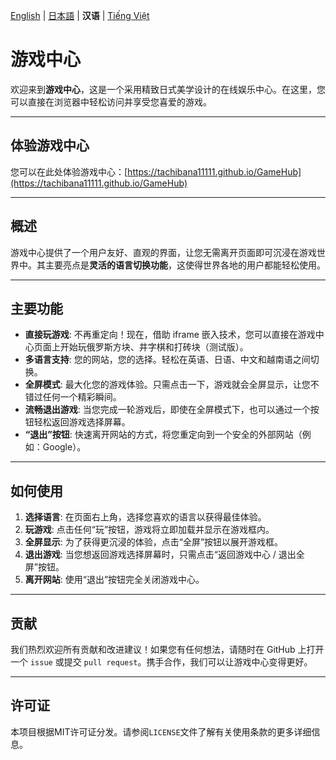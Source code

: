 [English](README.en.md) | [日本語](README.ja.md) | **汉语** | [Tiếng Việt](README.md)

# 游戏中心

欢迎来到**游戏中心**，这是一个采用精致日式美学设计的在线娱乐中心。在这里，您可以直接在浏览器中轻松访问并享受您喜爱的游戏。

---

## 体验游戏中心

您可以在此处体验游戏中心：[https://tachibana11111.github.io/GameHub](https://tachibana11111.github.io/GameHub)

---

## 概述

游戏中心提供了一个用户友好、直观的界面，让您无需离开页面即可沉浸在游戏世界中。其主要亮点是**灵活的语言切换功能**，这使得世界各地的用户都能轻松使用。

---

## 主要功能

* **直接玩游戏**: 不再重定向！现在，借助 iframe 嵌入技术，您可以直接在游戏中心页面上开始玩俄罗斯方块、井字棋和打砖块（测试版）。
* **多语言支持**: 您的网站，您的选择。轻松在英语、日语、中文和越南语之间切换。
* **全屏模式**: 最大化您的游戏体验。只需点击一下，游戏就会全屏显示，让您不错过任何一个精彩瞬间。
* **流畅退出游戏**: 当您完成一轮游戏后，即使在全屏模式下，也可以通过一个按钮轻松返回游戏选择屏幕。
* **“退出”按钮**: 快速离开网站的方式，将您重定向到一个安全的外部网站（例如：Google）。

---

## 如何使用

1.  **选择语言**: 在页面右上角，选择您喜欢的语言以获得最佳体验。
2.  **玩游戏**: 点击任何“玩”按钮，游戏将立即加载并显示在游戏框内。
3.  **全屏显示**: 为了获得更沉浸的体验，点击“全屏”按钮以展开游戏框。
4.  **退出游戏**: 当您想返回游戏选择屏幕时，只需点击“返回游戏中心 / 退出全屏”按钮。
5.  **离开网站**: 使用“退出”按钮完全关闭游戏中心。

---

## 贡献

我们热烈欢迎所有贡献和改进建议！如果您有任何想法，请随时在 GitHub 上打开一个 `issue` 或提交 `pull request`。携手合作，我们可以让游戏中心变得更好。

---

## 许可证

本项目根据MIT许可证分发。请参阅`LICENSE`文件了解有关使用条款的更多详细信息。
